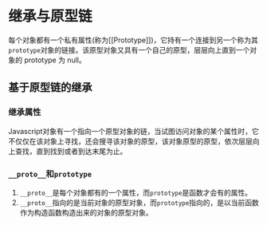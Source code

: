 # 继承与原型链

每个对象都有一个私有属性(称为[[Prototype]])，它持有一个连接到另一个称为其`prototype`对象的链接。该原型对象又具有一个自己的原型，层层向上直到一个对象的 prototype 为 null。

## 基于原型链的继承

### 继承属性

Javascript对象有一个指向一个原型对象的链，当试图访问对象的某个属性时，它不仅仅在该对象上寻找，还会搜寻该对象的原型，该对象原型的原型，依次层层向上查找，直到找到或者到达末尾为止。

### `__proto__`和`prototype`

1. `__proto__`是每个对象都有的一个属性，而`prototype`是函数才会有的属性。
2. `__proto__`指向的是当前对象的原型对象，而`prototype`指向的，是以当前函数作为构造函数构造出来的对象的原型对象。
